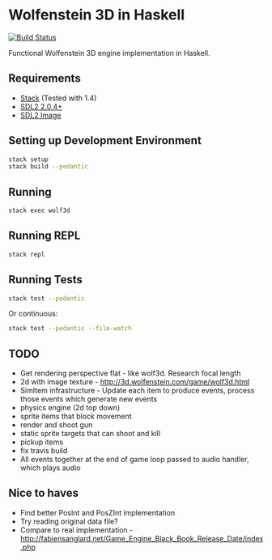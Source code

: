 # Wolfenstein 3D in Haskell

[![Build Status](https://travis-ci.org/danielholmes/wolf3d-haskell.svg?branch=master)](https://travis-ci.org/danielholmes/wolf3d-haskell)

Functional Wolfenstein 3D engine implementation in Haskell.


## Requirements

 - [Stack](https://www.haskellstack.org) (Tested with 1.4)
 - [SDL2 2.0.4+](https://www.libsdl.org/)
 - [SDL2 Image](https://www.libsdl.org/projects/SDL_image/)


## Setting up Development Environment

```bash
stack setup
stack build --pedantic
```


## Running

```bash
stack exec wolf3d
```


## Running REPL

```bash
stack repl
```


## Running Tests

```bash
stack test --pedantic
```

Or continuous:

```bash
stack test --pedantic --file-watch
```


## TODO

 - Get rendering perspective flat - like wolf3d. Research focal length
 - 2d with image texture - http://3d.wolfenstein.com/game/wolf3d.html
 - SimItem infrastructure - Update each item to produce events, process those events which generate new events
 - physics engine (2d top down)
 - sprite items that block movement
 - render and shoot gun
 - static sprite targets that can shoot and kill
 - pickup items
 - fix travis build
 - All events together at the end of game loop passed to audio handler, which plays audio


## Nice to haves

 - Find better PosInt and PosZInt implementation
 - Try reading original data file?
 - Compare to real implementation - http://fabiensanglard.net/Game_Engine_Black_Book_Release_Date/index.php
 